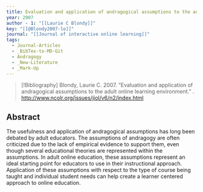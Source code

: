 ```yaml
---
title: Evaluation and application of andragogical assumptions to the adult online learning environment
year: 2007
author - 1: "[[Laurie C Blondy]]"
key: "[[@Blondy2007-lo]]"
journal: "[[Journal of interactive online learning]]"
tags:
  - Journal-Articles
  - _BibTex-to-MD-Git
  - Andragogy
  - _New-Literature
  - _Mark-Up
---
```


> [!Bibliography]
> Blondy, Laurie C. 2007. “Evaluation and application of andragogical assumptions to the adult online learning environment.” . http://www.ncolr.org/issues/jiol/v6/n2/index.html

## Abstract
The usefulness and application of andragogical assumptions has long been debated by adult educators. The assumptions of andragogy are often criticized due to the lack of empirical evidence to support them, even though several educational theories are represented within the assumptions. In adult online education, these assumptions represent an ideal starting point for educators to use in their instructional approach. Application of these assumptions with respect to the type of course being taught and individual student needs can help create a learner centered approach to online education.